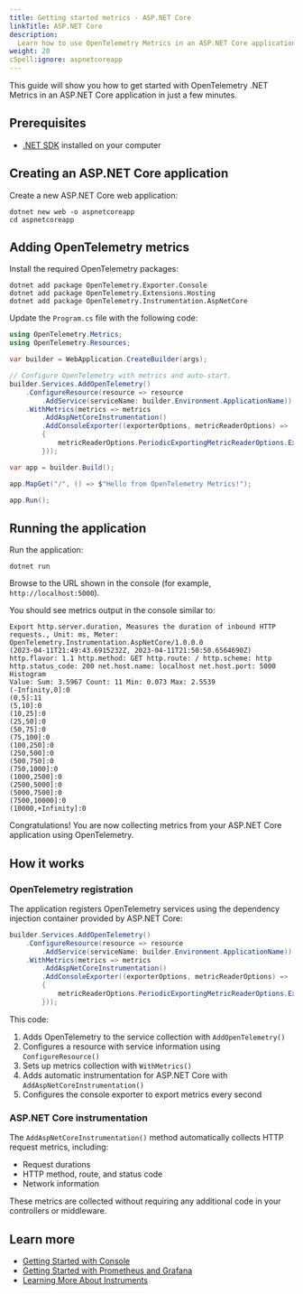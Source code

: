 ```yaml
---
title: Getting started metrics - ASP.NET Core
linkTitle: ASP.NET Core
description:
  Learn how to use OpenTelemetry Metrics in an ASP.NET Core application
weight: 20
cSpell:ignore: aspnetcoreapp
---
```


This guide will show you how to get started with OpenTelemetry .NET Metrics in
an ASP.NET Core application in just a few minutes.

## Prerequisites

- [.NET SDK](https://dotnet.microsoft.com/download) installed on your computer

## Creating an ASP.NET Core application

Create a new ASP.NET Core web application:

```shell
dotnet new web -o aspnetcoreapp
cd aspnetcoreapp
```

## Adding OpenTelemetry metrics

Install the required OpenTelemetry packages:

```shell
dotnet add package OpenTelemetry.Exporter.Console
dotnet add package OpenTelemetry.Extensions.Hosting
dotnet add package OpenTelemetry.Instrumentation.AspNetCore
```

Update the `Program.cs` file with the following code:

```csharp
using OpenTelemetry.Metrics;
using OpenTelemetry.Resources;

var builder = WebApplication.CreateBuilder(args);

// Configure OpenTelemetry with metrics and auto-start.
builder.Services.AddOpenTelemetry()
    .ConfigureResource(resource => resource
        .AddService(serviceName: builder.Environment.ApplicationName))
    .WithMetrics(metrics => metrics
        .AddAspNetCoreInstrumentation()
        .AddConsoleExporter((exporterOptions, metricReaderOptions) =>
        {
            metricReaderOptions.PeriodicExportingMetricReaderOptions.ExportIntervalMilliseconds = 1000;
        }));

var app = builder.Build();

app.MapGet("/", () => $"Hello from OpenTelemetry Metrics!");

app.Run();
```

## Running the application

Run the application:

```shell
dotnet run
```

Browse to the URL shown in the console (for example, `http://localhost:5000`).

You should see metrics output in the console similar to:

```text
Export http.server.duration, Measures the duration of inbound HTTP requests., Unit: ms, Meter: OpenTelemetry.Instrumentation.AspNetCore/1.0.0.0
(2023-04-11T21:49:43.6915232Z, 2023-04-11T21:50:50.6564690Z) http.flavor: 1.1 http.method: GET http.route: / http.scheme: http http.status_code: 200 net.host.name: localhost net.host.port: 5000 Histogram
Value: Sum: 3.5967 Count: 11 Min: 0.073 Max: 2.5539
(-Infinity,0]:0
(0,5]:11
(5,10]:0
(10,25]:0
(25,50]:0
(50,75]:0
(75,100]:0
(100,250]:0
(250,500]:0
(500,750]:0
(750,1000]:0
(1000,2500]:0
(2500,5000]:0
(5000,7500]:0
(7500,10000]:0
(10000,+Infinity]:0
```

Congratulations! You are now collecting metrics from your ASP.NET Core
application using OpenTelemetry.

## How it works

### OpenTelemetry registration

The application registers OpenTelemetry services using the dependency injection
container provided by ASP.NET Core:

```csharp
builder.Services.AddOpenTelemetry()
    .ConfigureResource(resource => resource
        .AddService(serviceName: builder.Environment.ApplicationName))
    .WithMetrics(metrics => metrics
        .AddAspNetCoreInstrumentation()
        .AddConsoleExporter((exporterOptions, metricReaderOptions) =>
        {
            metricReaderOptions.PeriodicExportingMetricReaderOptions.ExportIntervalMilliseconds = 1000;
        }));
```

This code:

1. Adds OpenTelemetry to the service collection with `AddOpenTelemetry()`
2. Configures a resource with service information using `ConfigureResource()`
3. Sets up metrics collection with `WithMetrics()`
4. Adds automatic instrumentation for ASP.NET Core with
   `AddAspNetCoreInstrumentation()`
5. Configures the console exporter to export metrics every second

### ASP.NET Core instrumentation

The `AddAspNetCoreInstrumentation()` method automatically collects HTTP request
metrics, including:

- Request durations
- HTTP method, route, and status code
- Network information

These metrics are collected without requiring any additional code in your
controllers or middleware.

## Learn more

- [Getting Started with Console](/docs/languages/dotnet/metrics/getting-started-console/)
- [Getting Started with Prometheus and Grafana](/docs/languages/dotnet/metrics/getting-started-prometheus-grafana/)
- [Learning More About Instruments](/docs/languages/dotnet/metrics/instruments/)
